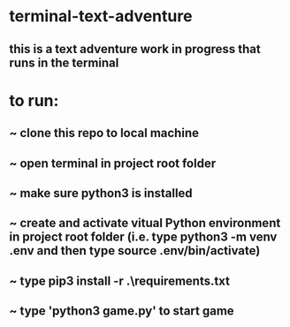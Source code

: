 # terminal-text-adventure
## this is a text adventure work in progress that runs in the terminal

# to run:
## ~ clone this repo to local machine
## ~ open terminal in project root folder
## ~ make sure python3 is installed
## ~ create and activate vitual Python environment in project root folder (i.e. type python3 -m venv .env and then type source .env/bin/activate) 
## ~ type pip3 install -r .\requirements.txt
## ~ type 'python3 game.py' to start game

